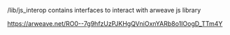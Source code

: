 /lib/js_interop contains interfaces to interact with arweave js library


https://arweave.net/RO0--7g9hfzUzPJKHgQVniOxnYARb8o1IOogD_TTm4Y
